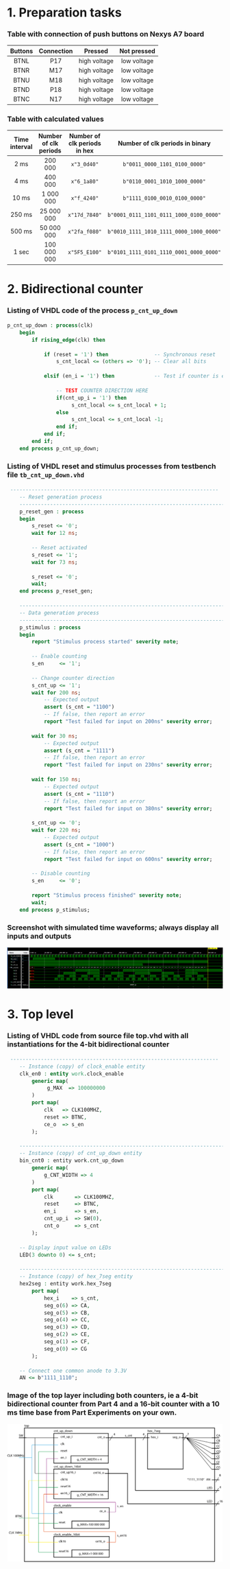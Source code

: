 # 1. Preparation tasks 

### Table with connection of push buttons on Nexys A7 board
| **Buttons** | Connection | **Pressed**  | Not pressed |
| :---------: | :--------: | :----------: | :---------: |
|    BTNL     |    P17     | high voltage | low voltage |
|    BTNR     |    M17     | high voltage | low voltage |
|    BTNU     |    M18     | high voltage | low voltage |
|    BTND     |    P18     | high voltage | low voltage |
|    BTNC     |    N17     | high voltage | low voltage |

### Table with calculated values
| **Time interval** | **Number of clk periods** | **Number of clk periods in hex** | **Number of clk periods in binary** |
| :-: | :-: | :-: | :-: |
| 2&nbsp;ms | 200 000 | `x"3_0d40"` | `b"0011_0000_1101_0100_0000"` |
| 4&nbsp;ms |400 000|`x"6_1a80"`|`b"0110_0001_1010_1000_0000"`|
| 10&nbsp;ms |1 000 000|`x"f_4240"`|`b"1111_0100_0010_0100_0000"`|
| 250&nbsp;ms |25 000 000|`x"17d_7840"`|`b"0001_0111_1101_0111_1000_0100_0000"`|
| 500&nbsp;ms |50 000 000|`x"2fa_f080"`|`b"0010_1111_1010_1111_0000_1000_0000"`|
| 1&nbsp;sec | 100 000 000 | `x"5F5_E100"` | `b"0101_1111_0101_1110_0001_0000_0000"` |

# 2. Bidirectional counter
### Listing of VHDL code of the process `p_cnt_up_down` 

```vhdl
p_cnt_up_down : process(clk)
    begin
        if rising_edge(clk) then
        
            if (reset = '1') then               -- Synchronous reset
                s_cnt_local <= (others => '0'); -- Clear all bits

            elsif (en_i = '1') then             -- Test if counter is enabled

                -- TEST COUNTER DIRECTION HERE
                if(cnt_up_i = '1') then
                     s_cnt_local <= s_cnt_local + 1;
                else
                     s_cnt_local <= s_cnt_local -1;
                end if;
            end if;
        end if;
    end process p_cnt_up_down;
```



### Listing of VHDL reset and stimulus processes from testbench file `tb_cnt_up_down.vhd`

```vhdl
 --------------------------------------------------------------------
    -- Reset generation process
    --------------------------------------------------------------------
    p_reset_gen : process
    begin
        s_reset <= '0';
        wait for 12 ns;
        
        -- Reset activated
        s_reset <= '1';
        wait for 73 ns;

        s_reset <= '0';
        wait;
    end process p_reset_gen;

    --------------------------------------------------------------------
    -- Data generation process
    --------------------------------------------------------------------
    p_stimulus : process
    begin
        report "Stimulus process started" severity note;

        -- Enable counting
        s_en     <= '1';
        
        -- Change counter direction
        s_cnt_up <= '1';
        wait for 200 ns;
        	-- Expected output
        	assert (s_cnt = "1100")
        	-- If false, then report an error
       		report "Test failed for input on 200ns" severity error;
        
        wait for 30 ns;
        	-- Expected output
        	assert (s_cnt = "1111")
        	-- If false, then report an error
        	report "Test failed for input on 230ns" severity error;
        
        wait for 150 ns;
        	-- Expected output
        	assert (s_cnt = "1110")
        	-- If false, then report an error
       		report "Test failed for input on 380ns" severity error;
        
        s_cnt_up <= '0';
        wait for 220 ns;
         	-- Expected output
        	assert (s_cnt = "1000")
       		-- If false, then report an error
        	report "Test failed for input on 600ns" severity error;

        -- Disable counting
        s_en     <= '0';

        report "Stimulus process finished" severity note;
        wait;
    end process p_stimulus;
```

### Screenshot with simulated time waveforms; always display all inputs and outputs
![simulace](Images/graf.png)
# 3. Top level
### Listing of VHDL code from source file top.vhd with all instantiations for the 4-bit bidirectional counter

```vhdl
 --------------------------------------------------------------------
    -- Instance (copy) of clock_enable entity
    clk_en0 : entity work.clock_enable
        generic map(
             g_MAX  => 100000000
        )
        port map(
            clk   => CLK100MHZ,
            reset => BTNC,
            ce_o  => s_en
        );

    --------------------------------------------------------------------
    -- Instance (copy) of cnt_up_down entity
    bin_cnt0 : entity work.cnt_up_down
        generic map(
            g_CNT_WIDTH => 4
        )
        port map(
            clk       => CLK100MHZ,
            reset     => BTNC,
            en_i      => s_en,
            cnt_up_i  => SW(0),
            cnt_o     => s_cnt
        );

    -- Display input value on LEDs
    LED(3 downto 0) <= s_cnt;

    --------------------------------------------------------------------
    -- Instance (copy) of hex_7seg entity
    hex2seg : entity work.hex_7seg
        port map(
            hex_i    => s_cnt,
            seg_o(6) => CA,
            seg_o(5) => CB,
            seg_o(4) => CC,
            seg_o(3) => CD,
            seg_o(2) => CE,
            seg_o(1) => CF,
            seg_o(0) => CG
        );

    -- Connect one common anode to 3.3V
    AN <= b"1111_1110";
```



### Image of the top layer including both counters, ie a 4-bit bidirectional counter from Part 4 and a 16-bit counter with a 10 ms time base from Part Experiments on your own. 

![simulace](Images/counters.png)

